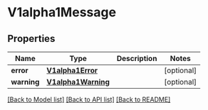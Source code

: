 # V1alpha1Message

## Properties
Name | Type | Description | Notes
------------ | ------------- | ------------- | -------------
**error** | [**V1alpha1Error**](V1alpha1Error.md) |  | [optional] 
**warning** | [**V1alpha1Warning**](V1alpha1Warning.md) |  | [optional] 

[[Back to Model list]](../README.md#documentation-for-models) [[Back to API list]](../README.md#documentation-for-api-endpoints) [[Back to README]](../README.md)


